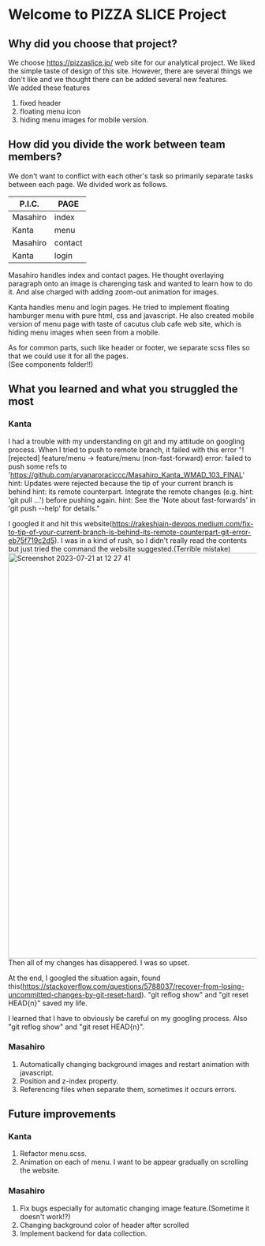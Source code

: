 # Welcome to PIZZA SLICE Project

## Why did you choose that project?

We choose https://pizzaslice.jp/ web site for our analytical project.
We liked the simple taste of design of this site.
However, there are several things we don't like and we thought there can be added several new features.  
We added these features

1. fixed header
2. floating menu icon
3. hiding menu images for mobile version.

## How did you divide the work between team members?

We don't want to conflict with each other's task so primarily separate tasks between each page. We divided work as follows.

| P.I.C.   | PAGE    |
| -------- | ------- |
| Masahiro | index   |
| Kanta    | menu    |
| Masahiro | contact |
| Kanta    | login   |

Masahiro handles index and contact pages. He thought overlaying paragraph onto an image is charenging task and wanted to learn how to do it. And alse charged with adding zoom-out animation for images.

Kanta handles menu and login pages. He tried to implement floating hamburger menu with pure html, css and javascript. He also created mobile version of menu page with taste of cacutus club cafe web site, which is hiding menu images when seen from a mobile.

As for common parts, such like header or footer, we separate scss files so that we could use it for all the pages.  
(See components folder!!)

## What you learned and what you struggled the most

### Kanta
 
I had a trouble with my understanding on git and my attitude on googling process.
When I tried to push to remote branch, it failed with this error 
"! [rejected] feature/menu -> feature/menu (non-fast-forward) error: failed to push some refs to 'https://github.com/aryanaroraciccc/Masahiro_Kanta_WMAD_103_FINAL' hint: Updates were rejected because the tip of your current branch is behind hint: its remote counterpart. Integrate the remote changes (e.g. hint: 'git pull ...') before pushing again. hint: See the 'Note about fast-forwards' in 'git push --help' for details."

I googled it and hit this website(https://rakeshjain-devops.medium.com/fix-to-tip-of-your-current-branch-is-behind-its-remote-counterpart-git-error-eb75f719c2d5). 
I was in a kind of rush, so I didn't really read the contents but just tried the command the website suggested.(Terrible mistake)
<img width="822" alt="Screenshot 2023-07-21 at 12 27 41" src="https://github.com/aryanaroraciccc/Masahiro_Kanta_WMAD_103_FINAL/assets/99339182/aab6e138-3057-474d-b4ae-1e590f763e88">
Then all of my changes has disappered. I was so upset. 

At the end, I googled the situation again, found this(https://stackoverflow.com/questions/5788037/recover-from-losing-uncommitted-changes-by-git-reset-hard). "git reflog show" and "git reset HEAD{n}" saved my life.

I learned that I have to obviously be careful on my googling process. Also "git reflog show" and "git reset HEAD{n}".

### Masahiro

1. Automatically changing background images and restart animation with javascript.
2. Position and z-index property.
3. Referencing files when separate them, sometimes it occurs errors.

## Future improvements

### Kanta
1. Refactor menu.scss. 
2. Animation on each of menu. I want to be appear gradually on scrolling the website.

### Masahiro

1. Fix bugs especially for automatic changing image feature.(Sometime it doesn't work!?)
2. Changing background color of header after scrolled
3. Implement backend for data collection.
